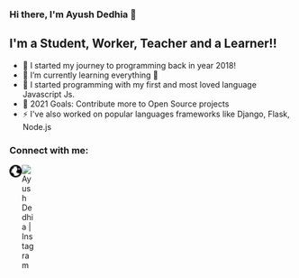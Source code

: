 ### Hi there, I'm Ayush Dedhia 👋

## I'm a Student, Worker, Teacher and a Learner!!

- 🔭 I started my journey to programming back in year 2018!
- 🌱 I’m currently learning everything 🤣
- 👯 I started programming with my first and most loved language Javascript Js.
- 🥅 2021 Goals: Contribute more to Open Source projects
- ⚡ I've also worked on popular languages frameworks like Django, Flask, Node.js

### Connect with me:

[<img align="left" alt="ayush-dedhia25" width="22px" src="https://raw.githubusercontent.com/iconic/open-iconic/master/svg/globe.svg" />][GitHub]
[<img align="left" alt="Ayush Dedhia | Instagram" width="22px" src="https://cdn.jsdelivr.net/npm/simple-icons@v3/icons/instagram.svg" />][instagram]

<br />

[GitHub]: https://github.com/ayush-dedhia25
[instagram]: https://www.instagram.com/ayush_dedhia25